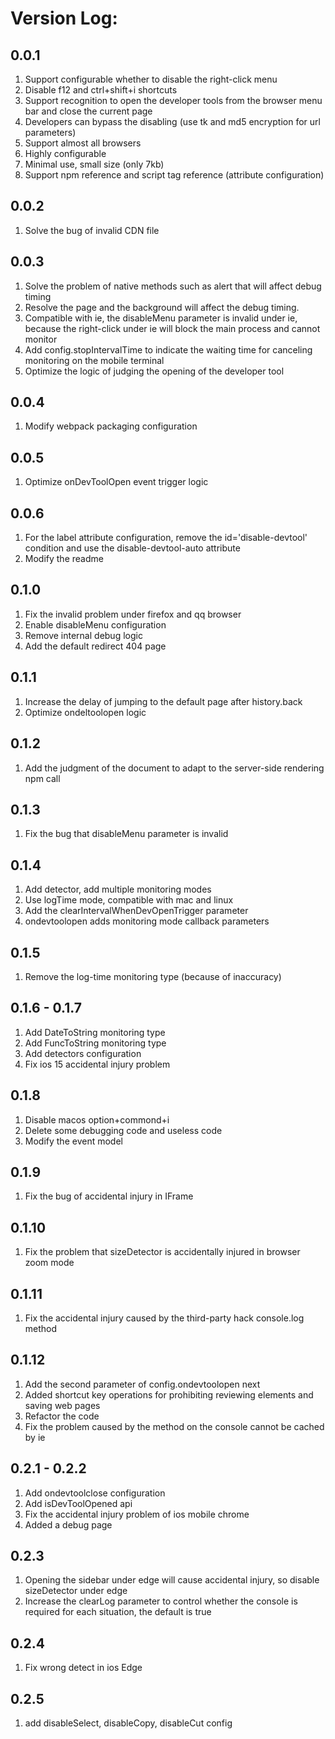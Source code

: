 # Version Log:

## 0.0.1
1. Support configurable whether to disable the right-click menu
2. Disable f12 and ctrl+shift+i shortcuts
3. Support recognition to open the developer tools from the browser menu bar and close the current page
4. Developers can bypass the disabling (use tk and md5 encryption for url parameters)
5. Support almost all browsers
6. Highly configurable
7. Minimal use, small size (only 7kb)
8. Support npm reference and script tag reference (attribute configuration)

## 0.0.2
1. Solve the bug of invalid CDN file

## 0.0.3
1. Solve the problem of native methods such as alert that will affect debug timing
2. Resolve the page and the background will affect the debug timing.
3. Compatible with ie, the disableMenu parameter is invalid under ie, because the right-click under ie will block the main process and cannot monitor
4. Add config.stopIntervalTime to indicate the waiting time for canceling monitoring on the mobile terminal
5. Optimize the logic of judging the opening of the developer tool

## 0.0.4
1. Modify webpack packaging configuration

## 0.0.5
1. Optimize onDevToolOpen event trigger logic

## 0.0.6
1. For the label attribute configuration, remove the id='disable-devtool' condition and use the disable-devtool-auto attribute
2. Modify the readme

## 0.1.0
1. Fix the invalid problem under firefox and qq browser
2. Enable disableMenu configuration
3. Remove internal debug logic
4. Add the default redirect 404 page
   
## 0.1.1
1. Increase the delay of jumping to the default page after history.back
2. Optimize ondeltoolopen logic

## 0.1.2
1. Add the judgment of the document to adapt to the server-side rendering npm call

## 0.1.3
1. Fix the bug that disableMenu parameter is invalid
   
## 0.1.4
1. Add detector, add multiple monitoring modes
2. Use logTime mode, compatible with mac and linux
3. Add the clearIntervalWhenDevOpenTrigger parameter
4. ondevtoolopen adds monitoring mode callback parameters

## 0.1.5
1. Remove the log-time monitoring type (because of inaccuracy)
   
## 0.1.6 - 0.1.7
1. Add DateToString monitoring type
2. Add FuncToString monitoring type
3. Add detectors configuration
4. Fix ios 15 accidental injury problem

## 0.1.8
1. Disable macos option+commond+i
2. Delete some debugging code and useless code
3. Modify the event model

## 0.1.9
1. Fix the bug of accidental injury in IFrame

## 0.1.10
1. Fix the problem that sizeDetector is accidentally injured in browser zoom mode

## 0.1.11
1. Fix the accidental injury caused by the third-party hack console.log method
## 0.1.12
1. Add the second parameter of config.ondevtoolopen next
2. Added shortcut key operations for prohibiting reviewing elements and saving web pages
3. Refactor the code
4. Fix the problem caused by the method on the console cannot be cached by ie

## 0.2.1 - 0.2.2
1. Add ondevtoolclose configuration
2. Add isDevToolOpened api
3. Fix the accidental injury problem of ios mobile chrome
4. Added a debug page

## 0.2.3
1. Opening the sidebar under edge will cause accidental injury, so disable sizeDetector under edge
2. Increase the clearLog parameter to control whether the console is required for each situation, the default is true
   
## 0.2.4
1. Fix wrong detect in ios Edge
   
## 0.2.5
1. add disableSelect, disableCopy, disableCut config